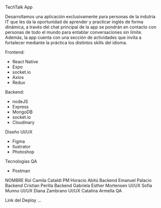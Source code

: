 TechTalk App

Desarrollamos una aplicación exclusivamente para personas de la indutria IT que les da la oportunidad de aprender y practicar inglés de forma dinámica, a través del chat principal de la app se pondrán en contacto con personas de todo el mundo para entablar conversaciones sin límite. Además, la app cuenta con una sección de actividades que invita a fortalecer mediante la práctica los distintos skills del idioma.

Frontend:
- React Native
- Expo
- socket.io
- Axios
- Redux

Backend:
- nodeJS
- Express
- MongoDB
- socket.io
- Cloudinary

Diseño UI/UX
- Figma
- Ilustrator
- Photoshop

Tecnologias QA
- Postman

NOMBRE	Rol
Camila Cataldi	PM
Horacio Abitú	Backend
Emanuel Palacio	Backend
Cristian Perilla Backend
Gabriela Esther Mortensen	UI/UX
Sofía Munno	UI/UX
Diana Zambrano	UI/UX
Catalina Armella	QA

Link del Deploy ...


